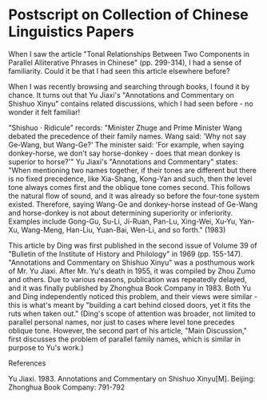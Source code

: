 # Postscript on Collection of Chinese Linguistics Papers

When I saw the article "Tonal Relationships Between Two Components in Parallel Alliterative Phrases in Chinese" (pp. 299-314), I had a sense of familiarity. Could it be that I had seen this article elsewhere before?

When I was recently browsing and searching through books, I found it by chance. It turns out that Yu Jiaxi's "Annotations and Commentary on Shishuo Xinyu" contains related discussions, which I had seen before - no wonder it felt familiar!

"Shishuo · Ridicule" records: "Minister Zhuge and Prime Minister Wang debated the precedence of their family names. Wang said: 'Why not say Ge-Wang, but Wang-Ge?' The minister said: 'For example, when saying donkey-horse, we don't say horse-donkey - does that mean donkey is superior to horse?'" Yu Jiaxi's "Annotations and Commentary" states: "When mentioning two names together, if their tones are different but there is no fixed precedence, like Xia-Shang, Kong-Yan and such, then the level tone always comes first and the oblique tone comes second. This follows the natural flow of sound, and it was already so before the four-tone system existed. Therefore, saying Wang-Ge and donkey-horse instead of Ge-Wang and horse-donkey is not about determining superiority or inferiority. Examples include Gong-Gu, Su-Li, Ji-Ruan, Pan-Lu, Xing-Wei, Xu-Yu, Yan-Xu, Wang-Meng, Han-Liu, Yuan-Bai, Wen-Li, and so forth." (1983)

This article by Ding was first published in the second issue of Volume 39 of "Bulletin of the Institute of History and Philology" in 1969 (pp. 155-147). "Annotations and Commentary on Shishuo Xinyu" was a posthumous work of Mr. Yu Jiaxi. After Mr. Yu's death in 1955, it was compiled by Zhou Zumo and others. Due to various reasons, publication was repeatedly delayed, and it was finally published by Zhonghua Book Company in 1983. Both Yu and Ding independently noticed this problem, and their views were similar - this is what's meant by "building a cart behind closed doors, yet it fits the ruts when taken out." (Ding's scope of attention was broader, not limited to parallel personal names, nor just to cases where level tone precedes oblique tone. However, the second part of his article, "Main Discussion," first discusses the problem of parallel family names, which is similar in purpose to Yu's work.)

References

Yu Jiaxi. 1983. Annotations and Commentary on Shishuo Xinyu[M]. Beijing: Zhonghua Book Company: 791-792